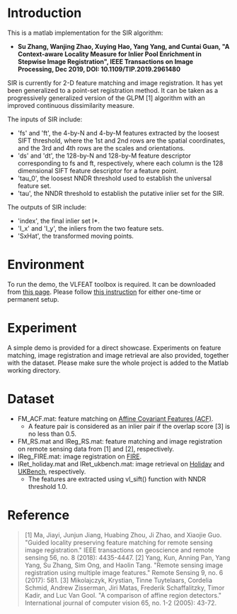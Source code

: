 # Introduction
This is a matlab implementation for the SIR algorithm: 
- **Su Zhang, Wanjing Zhao, Xuying Hao, Yang Yang, and Cuntai Guan, "A Context-aware Locality Measure for Inlier Pool Enrichment in Stepwise Image Registration", IEEE Transactions on Image Processing, Dec 2019, DOI: 10.1109/TIP.2019.2961480**

SIR is currently for 2-D feature matching and image registration. It has yet been generalized to a point-set registration method. It can be taken as a progressively generalized version of the GLPM [1] algorithm with an improved continuous dissimilarity measure.

The inputs of SIR include:
- 'fs' and 'ft', the 4-by-N and 4-by-M  features extracted by the loosest SIFT threshold, where the 1st and 2nd rows are the spatial coordinates, and the 3rd and 4th rows are the scales and orientations.
- 'ds' and 'dt', the 128-by-N and 128-by-M  feature descriptor corresponding to fs and ft, respectively, where each column is the 128 dimensional SIFT feature descriptor for a feature point.
- 'tau_0', the loosest NNDR threshold used to establish the universal feature set.
- 'tau', the NNDR threshold to establish the putative inlier set for the SIR.

The outputs of SIR include:
- 'index', the final inlier set I*.
- 'I_x' and 'I_y', the inliers from the two feature sets.
- 'SxHat', the transformed moving points.

# Environment
To run the demo, the VLFEAT toolbox is required. It can be downloaded from [this page](http://www.vlfeat.org/download.html "VLFEAT"). Please follow [this instruction](http://www.vlfeat.org/install-matlab.html "VLFEAT setup") for either one-time or permanent setup.

# Experiment
A simple demo is provided for a direct showcase. Experiments on feature matching, image registration and image retrieval are also provided, together with the dataset. Please make sure the whole project is added to the Matlab working directory.

# Dataset
- FM_ACF.mat: feature matching on [Affine Covariant Features (ACF)](http://www.robots.ox.ac.uk/~vgg/research/affine/index.html "ACF").
    - A feature pair is considered as an inlier pair if the overlap score [3] is no less than 0.5.
- FM_RS.mat and IReg_RS.mat: feature matching and image registration on remote sensing data from [1] and [2], respectively.
- IReg_FIRE.mat: image registration on [FIRE](https://www.ics.forth.gr/cvrl/fire/ "FIRE").
- IRet_holiday.mat and IRet_ukbench.mat: image retrieval on [Holiday](http://lear.inrialpes.fr/people/jegou/data.php "Holiday") and [UKBench](https://archive.org/details/ukbench "UKBench"), respectively.
    - The features are extracted using vl_sift() function with NNDR threshold 1.0.

# Reference
>[1] Ma, Jiayi, Junjun Jiang, Huabing Zhou, Ji Zhao, and Xiaojie Guo. "Guided locality preserving feature matching for remote sensing image registration." IEEE transactions on geoscience and remote sensing 56, no. 8 (2018): 4435-4447.
>[2] Yang, Kun, Anning Pan, Yang Yang, Su Zhang, Sim Ong, and Haolin Tang. "Remote sensing image registration using multiple image features." Remote Sensing 9, no. 6 (2017): 581.
>[3] Mikolajczyk, Krystian, Tinne Tuytelaars, Cordelia Schmid, Andrew Zisserman, Jiri Matas, Frederik Schaffalitzky, Timor Kadir, and Luc Van Gool. "A comparison of affine region detectors." International journal of computer vision 65, no. 1-2 (2005): 43-72.
